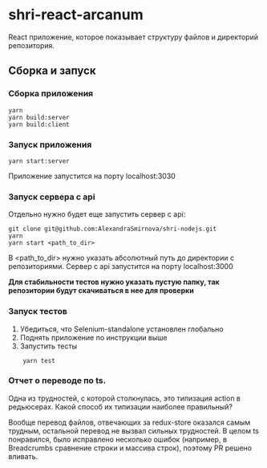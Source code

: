# shri-react-arcanum

React приложение, которое показывает структуру файлов и директорий репозитория.


## Сборка и запуск

### Сборка приложения
```
yarn
yarn build:server
yarn build:client
```

### Запуск приложения
``` 
yarn start:server
```
Приложение запустится на порту localhost:3030

### Запуск сервера с api
Отдельно нужно будет еще запустить сервер с api:

```
git clone git@github.com:AlexandraSmirnova/shri-nodejs.git
yarn
yarn start <path_to_dir>
```
В <path_to_dir> нужно указать абсолютный путь до директории с репозиториями.
Сервер с api запустится на порту localhost:3000

<b>Для стабильности тестов нужно указать пустую папку, так репозитории будут скачиваться в нее для проверки</b>


### Запуск тестов

1. Убедиться, что Selenium-standalone установлен глобально
2. Поднять приложение по инструкции выше
3. Запустить тесты
```
    yarn test
```


### Отчет о переводе по ts.
Одна из трудностей, с которой столкнулась, это типизация action в редьюсерах.
Какой способ их типизации наиболее правильный?

Вообще перевод файлов, отвечающих за redux-store оказался самым трудным, остальной перевод не вызвал сильных трудностей.
В целом ts понравился, было исправлено несколько ошибок (например, в Breadcrumbs сравнение строки и массива строк), поэтому PR решено вливать.


